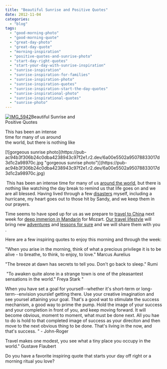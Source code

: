 ```yaml
---
title: "Beautiful Sunrise and Positive Quotes"
date: 2012-11-04
categories: 
  - "blog"
tags: 
  - "good-morning-photo"
  - "good-morning-quote"
  - "great-day-photo"
  - "great-day-quote"
  - "morning-inspiration"
  - "positive-quotes-and-sunrise-photo"
  - "start-day-right-quotes"
  - "start-your-day-with-sunrise-inspiration"
  - "sunrise-inspiration"
  - "sunrise-inspiration-for-families"
  - "sunrise-inspiration-photo"
  - "sunrise-inspiration-quotes"
  - "sunrise-inspiration-start-the-day-quotes"
  - "sunrise-inspirational-photo"
  - "sunrise-inspirational-quotes"
  - "sunrise-photo"
---
```


[![IMG_5942](https://pub-ac94b3f306b24c0dba4238943c97f2e1.r2.dev/6a00e5502a95078833017ee4918712970d.jpg "IMG_5942")](https://pub-ac94b3f306b24c0dba4238943c97f2e1.r2.dev/6a00e5502a95078833017ee4918712970d.jpg)Beautiful Sunrise and  
Positive Quotes  
  
This has been an intense  
time for many of us around  
the world, but there is nothing like

<!--more--> [![gorgeous sunrise photo](https://pub-ac94b3f306b24c0dba4238943c97f2e1.r2.dev/6a00e5502a95078833017d3d1c2a98970c.jpg "gorgeous sunrise photo")](https://pub-ac94b3f306b24c0dba4238943c97f2e1.r2.dev/6a00e5502a95078833017d3d1c2a98970c.jpg)  
  
 This has been an intense time for many of us [around the world](http://soultravelers3new.local/2010/04/around-the-world-family-travel-soultravelers3-digital-nomad-global-international-family-travel.html "around the world travel"), but there is nothing like watching the day break to remind us that life goes on and we are all blessed. Having lived through a few [disasters](http://soultravelers3new.local/2011/10/travel-distasters-vacation-nightmares.html "travel disasters and vacation nightmares") myself, including a hurricane, my heart goes out to those hit by Sandy, and we keep them in our prayers.  
  
Time seems to have sped up for us as we prepare to [travel to China](http://www.chinatravel20.com/ "travel to China") next week for [deep immerion in Mandarin](http://soultravelers3new.local/2012/06/why-learn-mandarin-in-tropical-asia-penang.html "deep immersion in Mandarin") for Mozart. [Our travel lifestyle](http://soultravelers3new.local/2011/07/what-our-nomadic-travel-lifestyle-looks-like-family-fun.html "our travel lifestyle of family world travel") will bring new [adventures](http://soultravelers3new.local/2012/01/amazing-family-world-tour.html "travel adventures") and [lessons for sure](http://soultravelers3new.local/2010/09/8-reasons-for-a-family-world-trip-international-vacations-holidays-abroad-longterm-travel-rtw.html "reasons for a family world trip") and we will share them with you .  
  
Here are a few inspiring quotes to enjoy this morning and through the week:  
  
"When you arise in the morning, think of what a precious privilege it is to be alive - to breathe, to think, to enjoy, to love." Marcus Aurelius  
  

"The breeze at dawn has secrets to tell you. Don't go back to sleep." Rumi  

 "To awaken quite alone in a strange town is one of the pleasantest sensations in the world." Freya Stark "  
  
When you have set a goal for yourself--whether it's short-term or long-term--envision yourslef getting there. Use your creative imagination and see yoursel attaining your goal. That's a good wat to stimulate the success mechanism, a good way to prime the pump. Hold the image of your success and your completion in front of you, and keep moving forward. It will become obvious, moment to moment, what must be done next. All you hae to do is hold to that completed image of success as your direciton and then move to the next obvious thing to be done. That's living in the now, and that's success. " - John-Roger  
  
Travel makes one modest, you see what a tiny place you occupy in the world." Gustave Flaubert  
  
Do you have a favorite inspiring quote that starts your day off right or a morning ritual you love?
